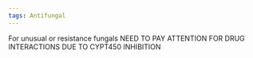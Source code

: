 ```yaml
---
tags: Antifungal
---
```

For unusual or resistance fungals
NEED TO PAY ATTENTION FOR DRUG INTERACTIONS DUE TO CYPT450 INHIBITION